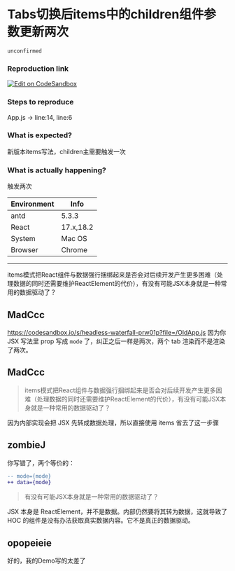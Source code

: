 # Tabs切换后items中的children组件参数更新两次

`unconfirmed`

### Reproduction link

[![Edit on CodeSandbox](https://codesandbox.io/static/img/play-codesandbox.svg)](https://codesandbox.io/s/inspiring-chihiro-kxtzvt?file=/App.js)

### Steps to reproduce

App.js -> line:14, line:6

### What is expected?

新版本items写法，children主需要触发一次

### What is actually happening?

触发两次

| Environment | Info      |
| ----------- | --------- |
| antd        | 5.3.3     |
| React       | 17.x,18.2 |
| System      | Mac OS    |
| Browser     | Chrome    |

---

items模式把React组件与数据强行捆绑起来是否会对后续开发产生更多困难（处理数据的同时还需要维护ReactElement的代价），有没有可能JSX本身就是一种常用的数据驱动了？

<!-- generated by ant-design-issue-helper. DO NOT REMOVE -->

## MadCcc

https://codesandbox.io/s/headless-waterfall-prw01p?file=/OldApp.js
因为你 JSX 写法里 prop 写成 `mode` 了，纠正之后一样是两次，两个 tab 渲染而不是渲染了两次。

## MadCcc

> items模式把React组件与数据强行捆绑起来是否会对后续开发产生更多困难（处理数据的同时还需要维护ReactElement的代价），有没有可能JSX本身就是一种常用的数据驱动了？

因为内部实现会把 JSX 先转成数据处理，所以直接使用 items 省去了这一步骤

## zombieJ

你写错了，两个等价的：

```diff
-- mode={mode}
++ data={mode}
```

> 有没有可能JSX本身就是一种常用的数据驱动了？

JSX 本身是 ReactElement，并不是数据。内部仍然要将其转为数据，这就导致了 HOC 的组件是没有办法获取真实数据内容。它不是真正的数据驱动。

## opopeieie

好的，我的Demo写的太差了
